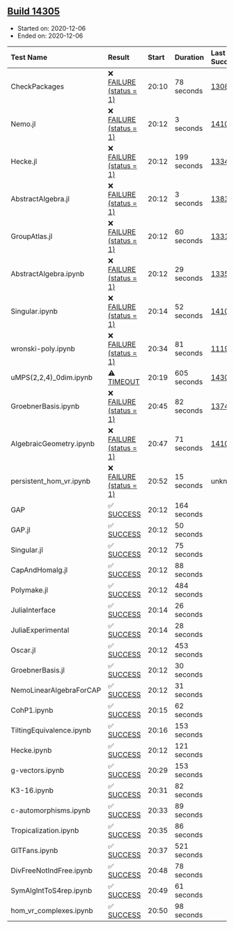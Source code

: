 ## [Build 14305](https://oscarci.mathematik.uni-kl.de/job/oscar/14305/)

* Started on: 2020-12-06
* Ended on: 2020-12-06

| Test Name    | Result | Start | Duration | Last Success | First Failure |
|:-------------|:-------|:------|:---------|:-------------|:--------------|
| CheckPackages | ❌ [FAILURE (status = 1)](https://oscarci.mathematik.uni-kl.de/job/oscar/14305/artifact/logs/build-14305/CheckPackages.log) | 20:10 | 78 seconds | [13085](https://oscarci.mathematik.uni-kl.de/job/oscar/13085/) | [13086](https://oscarci.mathematik.uni-kl.de/job/oscar/13086/) |
| Nemo.jl | ❌ [FAILURE (status = 1)](https://oscarci.mathematik.uni-kl.de/job/oscar/14305/artifact/logs/build-14305/Nemo.jl.log) | 20:12 | 3 seconds | [14101](https://oscarci.mathematik.uni-kl.de/job/oscar/14101/) | [14102](https://oscarci.mathematik.uni-kl.de/job/oscar/14102/) |
| Hecke.jl | ❌ [FAILURE (status = 1)](https://oscarci.mathematik.uni-kl.de/job/oscar/14305/artifact/logs/build-14305/Hecke.jl.log) | 20:12 | 199 seconds | [13341](https://oscarci.mathematik.uni-kl.de/job/oscar/13341/) | [13342](https://oscarci.mathematik.uni-kl.de/job/oscar/13342/) |
| AbstractAlgebra.jl | ❌ [FAILURE (status = 1)](https://oscarci.mathematik.uni-kl.de/job/oscar/14305/artifact/logs/build-14305/AbstractAlgebra.jl.log) | 20:12 | 3 seconds | [13837](https://oscarci.mathematik.uni-kl.de/job/oscar/13837/) | [13838](https://oscarci.mathematik.uni-kl.de/job/oscar/13838/) |
| GroupAtlas.jl | ❌ [FAILURE (status = 1)](https://oscarci.mathematik.uni-kl.de/job/oscar/14305/artifact/logs/build-14305/GroupAtlas.jl.log) | 20:12 | 60 seconds | [13311](https://oscarci.mathematik.uni-kl.de/job/oscar/13311/) | [13312](https://oscarci.mathematik.uni-kl.de/job/oscar/13312/) |
| AbstractAlgebra.ipynb | ❌ [FAILURE (status = 1)](https://oscarci.mathematik.uni-kl.de/job/oscar/14305/artifact/logs/build-14305/AbstractAlgebra.ipynb.log) | 20:12 | 29 seconds | [13355](https://oscarci.mathematik.uni-kl.de/job/oscar/13355/) | [13356](https://oscarci.mathematik.uni-kl.de/job/oscar/13356/) |
| Singular.ipynb | ❌ [FAILURE (status = 1)](https://oscarci.mathematik.uni-kl.de/job/oscar/14305/artifact/logs/build-14305/Singular.ipynb.log) | 20:14 | 52 seconds | [14101](https://oscarci.mathematik.uni-kl.de/job/oscar/14101/) | [14102](https://oscarci.mathematik.uni-kl.de/job/oscar/14102/) |
| wronski-poly.ipynb | ❌ [FAILURE (status = 1)](https://oscarci.mathematik.uni-kl.de/job/oscar/14305/artifact/logs/build-14305/wronski-poly.ipynb.log) | 20:34 | 81 seconds | [11192](https://oscarci.mathematik.uni-kl.de/job/oscar/11192/) | [11193](https://oscarci.mathematik.uni-kl.de/job/oscar/11193/) |
| uMPS(2,2,4)_0dim.ipynb | ⚠ [TIMEOUT](https://oscarci.mathematik.uni-kl.de/job/oscar/14305/artifact/logs/build-14305/uMPS-2-2-4-_0dim.ipynb.log) | 20:19 | 605 seconds | [14302](https://oscarci.mathematik.uni-kl.de/job/oscar/14302/) | [14303](https://oscarci.mathematik.uni-kl.de/job/oscar/14303/) |
| GroebnerBasis.ipynb | ❌ [FAILURE (status = 1)](https://oscarci.mathematik.uni-kl.de/job/oscar/14305/artifact/logs/build-14305/GroebnerBasis.ipynb.log) | 20:45 | 82 seconds | [13748](https://oscarci.mathematik.uni-kl.de/job/oscar/13748/) | [13749](https://oscarci.mathematik.uni-kl.de/job/oscar/13749/) |
| AlgebraicGeometry.ipynb | ❌ [FAILURE (status = 1)](https://oscarci.mathematik.uni-kl.de/job/oscar/14305/artifact/logs/build-14305/AlgebraicGeometry.ipynb.log) | 20:47 | 71 seconds | [14101](https://oscarci.mathematik.uni-kl.de/job/oscar/14101/) | [14102](https://oscarci.mathematik.uni-kl.de/job/oscar/14102/) |
| persistent_hom_vr.ipynb | ❌ [FAILURE (status = 1)](https://oscarci.mathematik.uni-kl.de/job/oscar/14305/artifact/logs/build-14305/persistent_hom_vr.ipynb.log) | 20:52 | 15 seconds | unknown | unknown |
| GAP | ✅ [SUCCESS](https://oscarci.mathematik.uni-kl.de/job/oscar/14305/artifact/logs/build-14305/GAP.log) | 20:12 | 164 seconds |  |  |
| GAP.jl | ✅ [SUCCESS](https://oscarci.mathematik.uni-kl.de/job/oscar/14305/artifact/logs/build-14305/GAP.jl.log) | 20:12 | 50 seconds |  |  |
| Singular.jl | ✅ [SUCCESS](https://oscarci.mathematik.uni-kl.de/job/oscar/14305/artifact/logs/build-14305/Singular.jl.log) | 20:12 | 75 seconds |  |  |
| CapAndHomalg.jl | ✅ [SUCCESS](https://oscarci.mathematik.uni-kl.de/job/oscar/14305/artifact/logs/build-14305/CapAndHomalg.jl.log) | 20:12 | 88 seconds |  |  |
| Polymake.jl | ✅ [SUCCESS](https://oscarci.mathematik.uni-kl.de/job/oscar/14305/artifact/logs/build-14305/Polymake.jl.log) | 20:12 | 484 seconds |  |  |
| JuliaInterface | ✅ [SUCCESS](https://oscarci.mathematik.uni-kl.de/job/oscar/14305/artifact/logs/build-14305/JuliaInterface.log) | 20:14 | 26 seconds |  |  |
| JuliaExperimental | ✅ [SUCCESS](https://oscarci.mathematik.uni-kl.de/job/oscar/14305/artifact/logs/build-14305/JuliaExperimental.log) | 20:14 | 28 seconds |  |  |
| Oscar.jl | ✅ [SUCCESS](https://oscarci.mathematik.uni-kl.de/job/oscar/14305/artifact/logs/build-14305/Oscar.jl.log) | 20:12 | 453 seconds |  |  |
| GroebnerBasis.jl | ✅ [SUCCESS](https://oscarci.mathematik.uni-kl.de/job/oscar/14305/artifact/logs/build-14305/GroebnerBasis.jl.log) | 20:12 | 30 seconds |  |  |
| NemoLinearAlgebraForCAP | ✅ [SUCCESS](https://oscarci.mathematik.uni-kl.de/job/oscar/14305/artifact/logs/build-14305/NemoLinearAlgebraForCAP.log) | 20:12 | 31 seconds |  |  |
| CohP1.ipynb | ✅ [SUCCESS](https://oscarci.mathematik.uni-kl.de/job/oscar/14305/artifact/logs/build-14305/CohP1.ipynb.log) | 20:15 | 62 seconds |  |  |
| TiltingEquivalence.ipynb | ✅ [SUCCESS](https://oscarci.mathematik.uni-kl.de/job/oscar/14305/artifact/logs/build-14305/TiltingEquivalence.ipynb.log) | 20:16 | 153 seconds |  |  |
| Hecke.ipynb | ✅ [SUCCESS](https://oscarci.mathematik.uni-kl.de/job/oscar/14305/artifact/logs/build-14305/Hecke.ipynb.log) | 20:12 | 121 seconds |  |  |
| g-vectors.ipynb | ✅ [SUCCESS](https://oscarci.mathematik.uni-kl.de/job/oscar/14305/artifact/logs/build-14305/g-vectors.ipynb.log) | 20:29 | 153 seconds |  |  |
| K3-16.ipynb | ✅ [SUCCESS](https://oscarci.mathematik.uni-kl.de/job/oscar/14305/artifact/logs/build-14305/K3-16.ipynb.log) | 20:31 | 82 seconds |  |  |
| c-automorphisms.ipynb | ✅ [SUCCESS](https://oscarci.mathematik.uni-kl.de/job/oscar/14305/artifact/logs/build-14305/c-automorphisms.ipynb.log) | 20:33 | 89 seconds |  |  |
| Tropicalization.ipynb | ✅ [SUCCESS](https://oscarci.mathematik.uni-kl.de/job/oscar/14305/artifact/logs/build-14305/Tropicalization.ipynb.log) | 20:35 | 86 seconds |  |  |
| GITFans.ipynb | ✅ [SUCCESS](https://oscarci.mathematik.uni-kl.de/job/oscar/14305/artifact/logs/build-14305/GITFans.ipynb.log) | 20:37 | 521 seconds |  |  |
| DivFreeNotIndFree.ipynb | ✅ [SUCCESS](https://oscarci.mathematik.uni-kl.de/job/oscar/14305/artifact/logs/build-14305/DivFreeNotIndFree.ipynb.log) | 20:48 | 78 seconds |  |  |
| SymAlgIntToS4rep.ipynb | ✅ [SUCCESS](https://oscarci.mathematik.uni-kl.de/job/oscar/14305/artifact/logs/build-14305/SymAlgIntToS4rep.ipynb.log) | 20:49 | 61 seconds |  |  |
| hom_vr_complexes.ipynb | ✅ [SUCCESS](https://oscarci.mathematik.uni-kl.de/job/oscar/14305/artifact/logs/build-14305/hom_vr_complexes.ipynb.log) | 20:50 | 98 seconds |  |  |
